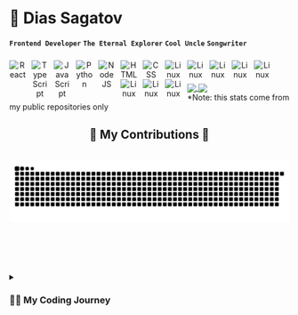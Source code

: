 


# 👋  Dias Sagatov   
**`Frontend Developer`** **`The Eternal Explorer`** **`Cool Uncle`** **`Songwriter`** 

###
<div align="center">
  <img align="left" alt="React" width="30px" style="padding-right:10px;" src="https://cdn.jsdelivr.net/gh/devicons/devicon/icons/react/react-original.svg" />
  <img align="left" alt="TypeScript" width="30px" style="padding-right:10px;" src="https://cdn.jsdelivr.net/gh/devicons/devicon/icons/typescript/typescript-plain.svg" />
  <img align="left" alt="JavaScript" width="30px" style="padding-right:10px;" src="https://cdn.jsdelivr.net/gh/devicons/devicon/icons/javascript/javascript-plain.svg" />
  <img align="left" alt="Python" width="30px" style="padding-right:10px;" src="https://cdn.jsdelivr.net/gh/devicons/devicon/icons/python/python-plain.svg" />
  <img align="left" alt="NodeJS" width="30px" style="padding-right:10px;" src="https://cdn.jsdelivr.net/gh/devicons/devicon/icons/nodejs/nodejs-original.svg" />
  <img align="left" alt="HTML" width="30px" style="padding-right:10px;" src="https://cdn.jsdelivr.net/gh/devicons/devicon/icons/html5/html5-plain.svg" />
  <img align="left" alt="CSS" width="30px" style="padding-right:10px;" src="https://cdn.jsdelivr.net/gh/devicons/devicon/icons/css3/css3-plain.svg" />
  <img align="left" alt="Linux" width="30px" style="padding-right:10px;" src="https://cdn.jsdelivr.net/gh/devicons/devicon/icons/linux/linux-original.svg" />
  <img align="left" alt="Linux" width="30px" style="padding-right:10px;" src="https://cdn.worldvectorlogo.com/logos/fastapi-1.svg" />
  <img align="left" alt="Linux" width="30px" style="padding-right:10px;" src="https://cdn.worldvectorlogo.com/logos/docker-4.svg" />
  <img align="left" alt="Linux" width="30px" style="padding-right:10px;" src="https://cdn.worldvectorlogo.com/logos/git-icon.svg" />
  <img align="left" alt="Linux" width="30px" style="padding-right:10px;" src="https://www.svgrepo.com/show/374118/tailwind.svg" />
  <img align="left" alt="Linux" width="30px" style="padding-right:10px;" src="https://cdn.worldvectorlogo.com/logos/bootstrap-4.svg" />
  <img align="left" alt="Linux" width="30px" style="padding-right:10px;" src="https://cdn.worldvectorlogo.com/logos/postman.svg" />
  <img align="left" alt="Linux" width="30px" style="padding-right:10px;" src="https://cdn.worldvectorlogo.com/logos/google-analytics-3.svg" />
</div>
  

<br />

### 
<a href="https://github.com/diassagatov/github-readme-stats">
  <img height=200 align="center" src="https://github-readme-stats.vercel.app/api?username=diassagatov&layout=compact&show_icons=false&border_radius=4.5" />
</a>
<a href="https://github.com/diassagatov/convoychat">
  <img height=200 align="center" src="https://github-readme-stats.vercel.app/api/top-langs?username=diassagatov&layout=compact&langs_count=8&card_width=320" />
</a><br />
*Note: this stats come from my public repositories only

<div align="center">
  <h2>🐍 My Contributions 🐍</h2>
  <br>
  <img alt="snake eating my contributions" src="https://raw.githubusercontent.com/diassagatov/diassagatov/output/github-contribution-grid-snake.svg" />
  
  <br/><br/><br/>
</div>


### 
<details>
 <summary><h3>👨‍💻 My Coding Journey</h3></summary>
   I grew up in a small village in West Kazakhstan where computers were like mythical creatures until I hit around 10 years old. Back then, I had no clue about programming; I was just obsessed with building things.

Fast forward to my time at Nazarbayev Intellectual School in Uralsk. That's where things started to get interesting. I got a taste for logic and problem-solving.

Then came Nazarbayev University, where I dove headfirst into Computer Science. It was like diving into a whole new universe. Over the years, I wrangled with C, C++, Python, JavaScript, and even Assembly (yeah, don't ask why). And then there was Verilog and Prolog – they sounded like spells from a wizard's book.

But here’s the kicker – I realized I needed more than just languages. I needed frameworks to bring my ideas to life. That’s how I stumbled upon React.js for the frontend and FastAPI for the backend. For about a year and a half, I dove headfirst into these tools, tinkering away on pet projects that turned into my playground.

Now? Well, I’m sitting pretty as the lead frontend developer at a Kazakhstani startup called iCan. Did it take ages to get here? Hell yeah. Would I do it all over again? Absolutely.

Because it’s not about the time spent; it’s about that sweet satisfaction that comes from overcoming challenges, not just grabbing the easy wins.
